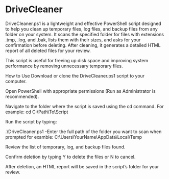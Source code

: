 # DriveCleaner
DriveCleaner.ps1 is a lightweight and effective PowerShell script designed to help you clean up temporary files, log files, and backup files from any folder on your system.
It scans the specified folder for files with extensions .tmp, .log, and .bak, lists them with their sizes, and asks for your confirmation before deleting.
After cleaning, it generates a detailed HTML report of all deleted files for your review.

This script is useful for freeing up disk space and improving system performance by removing unnecessary temporary files.


How to Use
Download or clone the DriveCleaner.ps1 script to your computer.

Open PowerShell with appropriate permissions (Run as Administrator is recommended).

Navigate to the folder where the script is saved using the cd command. For example:
cd C:\Path\To\Script

Run the script by typing:


.\DriveCleaner.ps1
-Enter the full path of the folder you want to scan when prompted for examble:  C:\Users\YourName\AppData\Local\Temp


Review the list of temporary, log, and backup files found.

Confirm deletion by typing Y to delete the files or N to cancel.

After deletion, an HTML report will be saved in the script’s folder for your review.

